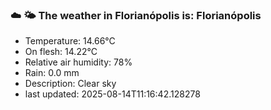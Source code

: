 ### ☁️ 🌤️  The weather in Florianópolis is: Florianópolis

- Temperature: 14.66°C
- On flesh: 14.22°C
- Relative air humidity: 78%
- Rain: 0.0 mm
- Description: Clear sky
- last updated: 2025-08-14T11:16:42.128278
